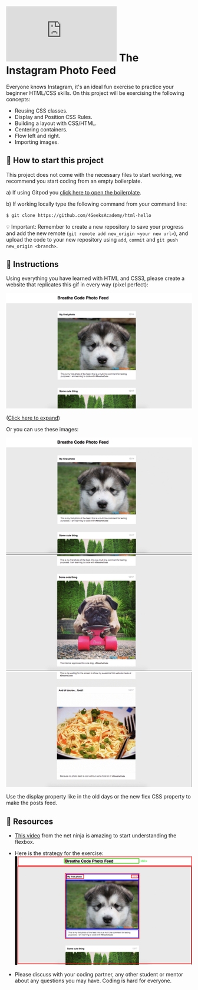 # ![alt text](https://assets.breatheco.de/apis/img/images.php?blob&random&cat=icon&tags=breathecode,32)  The Instagram Photo Feed

Everyone knows Instagram, it's an ideal fun exercise to practice your beginner HTML/CSS skills. On this project will be exercising the following concepts:

- Reusing CSS classes.
- Display and Position CSS Rules.
- Building a layout with CSS/HTML.
- Centering containers.
- Flow left and right.
- Importing images.


## 🌱  How to start this project

This project does not come with the necessary files to start working, we recommend you start coding from an empty boilerplate.

a) If using Gitpod you [click here to open the boilerplate](https://github.com/4GeeksAcademy/html-hello).  

b) If working locally type the following command from your command line: 

```bash
$ git clone https://github.com/4GeeksAcademy/html-hello
```

💡 Important: Remember to create a new repository to save your progress and add the new remote (`git remote add new_origin <your new url>`), and upload the code to your new repository using `add`, `commit` and `git push new_origin <branch>`.




## 📝 Instructions

Using everything you have learned with HTML and CSS3, please create a website that replicates this gif in every way (pixel perfect):

<img src="https://github.com/breatheco-de/exercise-instagram-feed/blob/master/preview.gif?raw=true" /> 

([Click here to expand](https://github.com/breatheco-de/exercise-instagram-feed/blob/master/preview.gif?raw=true))

Or you can use these images:

![imagen 1 ](https://github.com/breatheco-de/exercise-instagram-feed/blob/master/inst-3.png?raw=true)
![imagen 2 ](https://github.com/breatheco-de/exercise-instagram-feed/blob/master/inst-5.png?raw=true)
![imagen 3 ](https://github.com/breatheco-de/exercise-instagram-feed/blob/master/inst-6.png?raw=true)

Use the display property like in the old days or the new flex CSS property to make the posts feed.

## 📒 Resources

- [This video](https://www.youtube.com/watch?v=Y8zMYaD1bz0) from the net ninja is amazing to start understanding the flexbox.

- Here is the strategy for the exercise: ![Instagram Photo Feed Strategy](https://github.com/breatheco-de/exercise-instagram-feed/blob/master/strategy.png?raw=true)

- Please discuss with your coding partner, any other student or mentor about any questions you may have. Coding is hard for everyone.


